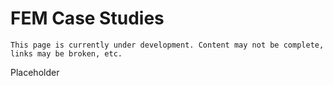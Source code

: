 # FEM Case Studies

```{warning}
This page is currently under development. Content may not be complete, links may be broken, etc.
```

Placeholder